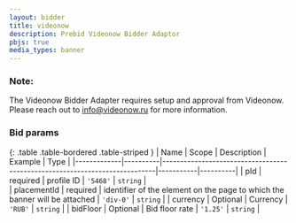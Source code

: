 ```yaml
---
layout: bidder
title: videonow
description: Prebid Videonow Bidder Adaptor
pbjs: true
media_types: banner
---
```


### Note:

The Videonow Bidder Adapter requires setup and approval from Videonow.
Please reach out to <info@videonow.ru> for more information.


### Bid params

{: .table .table-bordered .table-striped }
| Name        | Scope    | Description                                                                | Example   | Type     | 
|-------------|----------|----------------------------------------------------------------------------|-----------|----------|
| pId         | required | profile ID                                                                 | `'5468'`  | `string` |                                        
| placementId | required | identifier of the element on the page to which the banner will be attached | `'div-0'` | `string` |
| currency    | Optional | Currency                                                                   | `'RUB'`   | `string` |
| bidFloor    | Optional | Bid floor rate                                                             | `'1.25'`  | `string` |
